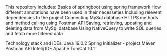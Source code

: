 This repository includes:
  Basics of springboot using spring framework
  How different annotations have been used in their necesseties
  Including relevent dependencies to the project
  Connecting MySql database 
  HTTPS methods and method calling using Postman API 
  Saving, retrieving, updating and deleting data from MySql database
  Using NativeQuery to write SQL queries and fetch more filtered data
  
Technology stack and IDEs:
  Java 19.0.2
  Spring Initializer - project:Maven 
  Postman API
  Intelij IDE 
  Apache TomCat 10.1
  

